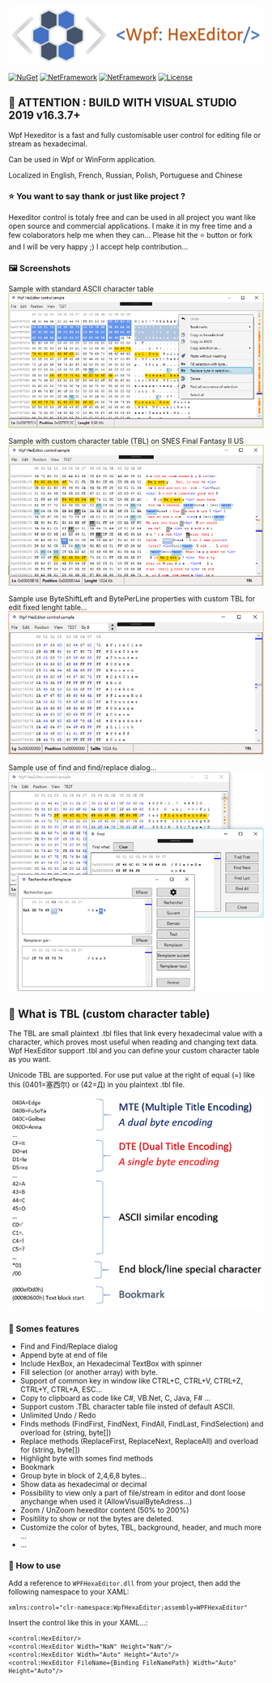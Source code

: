 ![example](Images/Logo.png?raw=true)
  
[![NuGet](https://img.shields.io/badge/Nuget-v1.7.5-green.svg)](https://www.nuget.org/packages/WPFHexaEditor/)
[![NetFramework](https://img.shields.io/badge/.Net%20Framework-4.7/4.5.1-green.svg)](https://www.microsoft.com/net/download/windows)
[![NetFramework](https://img.shields.io/badge/Language-C%23%207.0-orange.svg)](https://blogs.msdn.microsoft.com/dotnet/2016/08/24/whats-new-in-csharp-7-0/)
[![License](https://img.shields.io/badge/License-Apache%202.0-blue.svg)](https://github.com/abbaye/WpfHexEditorControl/blob/master/LICENSE)

## 🎯 ATTENTION : BUILD WITH VISUAL STUDIO 2019 v16.3.7+

Wpf Hexeditor is a fast and fully customisable user control for editing file or stream as hexadecimal. 

Can be used in Wpf or WinForm application.

Localized in English, French, Russian, Polish, Portuguese and Chinese

### ⭐ You want to say thank or just like project  ?

Hexeditor control is totaly free and can be used in all project you want like open source and commercial applications. I make it in my free time and a few colaborators help me when they can... Please hit the ⭐️ button or fork and I will be very happy ;) I accept help contribution... 

### 🖼 Screenshots

Sample with standard ASCII character table
![example](Images/Sample11-NOTBL.png?raw=true)

Sample with custom character table (TBL) on SNES Final Fantasy II US
![example](Images/Sample9-TBL.png?raw=true)

Sample use ByteShiftLeft and BytePerLine properties with custom TBL for edit fixed lenght table...
![example](Images/Sample12-FIXEDTBL-BYTESHIFT.png?raw=true)

Sample use of find and find/replace dialog...
![example](Images/Sample15-FindReplaceDialog.png?raw=true)

## 🧾 What is TBL (custom character table)
The TBL are small plaintext .tbl files that link every hexadecimal value with a character, which proves most useful when reading and changing text data. Wpf HexEditor support .tbl and you can define your custom character table as you want.

Unicode TBL are supported. For use put value at the right of equal (=) like this (0401=塞西尔) or (42=Д) in you plaintext .tbl file.

![example](Images/TBLExplain.png?raw=true)

### 🛒 Somes features
- Find and Find/Replace dialog
- Append byte at end of file
- Include HexBox, an Hexadecimal TextBox with spinner
- Fill selection (or another array) with byte.
- Support of common key in window like CTRL+C, CTRL+V, CTRL+Z, CTRL+Y, CTRL+A, ESC...
- Copy to clipboard as code like C#, VB.Net, C, Java, F# ... 
- Support custom .TBL character table file insted of default ASCII.
- Unlimited Undo / Redo
- Finds methods (FindFirst, FindNext, FindAll, FindLast, FindSelection) and overload for (string, byte[])
- Replace methods (ReplaceFirst, ReplaceNext, ReplaceAll) and overload for (string, byte[])
- Highlight byte with somes find methods
- Bookmark
- Group byte in block of 2,4,6,8 bytes...
- Show data as hexadecimal or decimal
- Possibility to view only a part of file/stream in editor and dont loose anychange when used it (AllowVisualByteAdress...)
- Zoom / UnZoom hexeditor content (50% to 200%)
- Positility to show or not the bytes are deleted.
- Customize the color of bytes, TBL, background, header, and much more ...
- ...

### 👏 How to use
Add a reference to `WPFHexaEditor.dll` from your project, then add the following namespace to your XAML:

```xaml
xmlns:control="clr-namespace:WpfHexaEditor;assembly=WPFHexaEditor"
```

Insert the control like this in your XAML...:

```xaml
<control:HexEditor/>
<control:HexEditor Width="NaN" Height="NaN"/>
<control:HexEditor Width="Auto" Height="Auto"/>
<control:HexEditor FileName={Binding FileNamePath} Width="Auto" Height="Auto"/>
```
